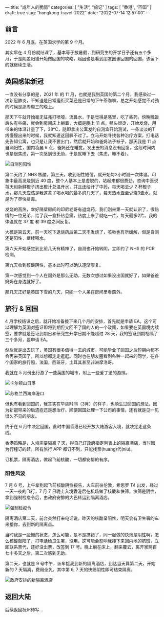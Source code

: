 —
title: ”成年人的脆弱“
categories: [ ”生活“, “旅记” ]
tags: [ ”香港“, “回国” ]
draft: true
slug: ”hongkong-travel-2022“
date: ”2022-07-14 12:57:00“
—

## 前言

2022 年 6 月底，在英国求学的第 9 个月。

其实早在 4 月份就结课了，基本等于放暑假，到研究生的开学日子还有五个多月，于是阴差阳错开始做回国的攻略，起因也是看到朋友圈该回国的回国，该留下的就继续生活。

## 英国感染新冠

一直没有分享的是，2021 年 的 11 月，也就是我到英国的第二个月，我感染过一次新冠肺炎，不知道是日常逛街买菜还是日常的下午茶咖啡，总之开始感觉不对劲的时候是那周周三的晚上。

那天下午就开始毫无征兆打喷嚏，流鼻水，于是觉得是感冒，吃了些药。傍晚晚饭后头有些痛，就会到房间床上躺着，大概是晚上 11 点，额头很烫，开始发烧，用带来的体温计量了下，38°C，随即拿出公寓发的自测盒开始测试，一条淡淡的T线慢慢出来的时候，我就知道这回躲不过了。立马开始寻找各种治疗方案，打电话先告知公寓，也只是让我不要出门，然后就开始和爸妈法子袄子，那天我是 11 点自测阳性，国内凌晨 6 点，爸妈还在睡觉，发出去的消息没有回复，这段时间内也是很焦虑，第一次感到很无助，于是就睡下去（焦虑，睡不着）。

![自测包阳性](https://cdn.rhyland.cn/hugo/2022/07-16/image-20220716111254909.png)

第二天约了 NHS 核酸。第三天，收到阳性短信，就开始每2小时测一次体温。印象中最高发烧到近 40 度，整个人基本上是虚脱的，站起来都很费劲，咨询中医说每天用新鲜橙子挤出橙汁兑温开水，并且还给开了中药，每天喝至少 2 杯橙子水，那几天应该是我这辈子喝水喝的最多的几天了，每天热水壶至少烧3壶水，就是为了尽快排毒。

发烧的高热，幸好隔壁房间的印尼老哥有退烧药，我们刚来第一天就认识了，很热情的一位兄弟，给了我一盒扑热息痛，热度上来了就吃一片，每天最多2片。我的体温就在 37 度 和 39 度之间反复。

大概是第五天，前一天吃下退烧药后第二天不发烧了，咳嗽也有所缓解，但是自测还是阳性，继续喝水。

第六天开始感觉到比前几天有精神了，自测也开始转阴，立即约了 NHS 的 PCR 检测。

第九天收到核酸阴性，基本此时可以确认逐渐康复。

第一次感觉到一个人在国外是那么无助，无数次想过如果没出国就好了，如果爸爸妈妈在身边就好了。

那几天正好是英国下雪的几天，只能一个人呆在房间里看窗外。

## 旅行 & 回国

4 月学校结课之后，就开始准备接下来几个月的安排，首先就是申请 EA，这个可以理解为英国对签证即将到期但又回不了国的人的一个政策，如果要在英国境内续签，要求就是签证到期日和研究生开学日期不能超过 28 天，我的签证到期相隔了三个多月，要申请 EA。

然后就是出去玩了，英国有很多值得一去的城市，可能毕业了回国之后短期内都不会再来英国了，所以想都走走逛逛。同时也在朋友圈看到各种一起来的同学，在各个国家的旅行照，法国，西班牙，土耳其甚至非洲摩洛哥。

我就在 5 月份出行游了一些英国的城市，附上一些爱丁堡的游照。

![卡尔顿山日落](https://cdn.rhyland.cn/hugo/2022/07-16/image-20220716111604454.png)

![苏格兰西海岸港口](https://cdn.rhyland.cn/hugo/2022/07-16/image-20220716111702853.png)

但也有看到回国的，我其实在早些时间（3月）的样子，也萌生过回国的想法，因为新冠带来的后遗症还是想治疗。顺便回国处理一下公司的事情，还有就是见一见很久不见的朋友。

终于在 6 月中决定回国，此时中国香港已经开放大陆游客入境，就决定走这条线。

香港策略是，入境需要隔离 7 天，得自己订政府指定列表上的隔离酒店，当时因为行程订的赶，所有旅行 APP 都订不到，只能找票(huang)代(niu)。

订机票，隔离酒店，做起飞前核酸，一切都安排的有序。

### 阳性风波

7 月 6 号，上午拿到起飞前核酸阴性报告，火车前往伦敦，希思罗 T4 出发，经过一天一夜的飞行，7 月 7 日晚上入境香港后在机场做了核酸和快筛，快筛是阴性，拿到强制检疫令后，由政府安排的大巴转运到隔离酒店。

![强制检疫令](https://cdn.rhyland.cn/hugo/2022/07-16/image-20220716112241989.png)

隔离酒店第二天，前台突然打来电话说，昨天的核酸呈阳性，明天会有卫生署的车来接你，去到新的隔离点。

当时我是一脸懵的状态，怎么可能，是不是搞错了，同一起做的快筛是阴性啊，怎么核酸就阳了，打电话给卫生署，没用。这可能会影响我接下来回内地的航班，立即联系票代，还好没出票，改签到 17 号。晚上躺在床上，翻来覆去，离开家两百七十多天之后，第二次感到无助。

第二天，也就是 9 号中午，派车接我到新的隔离酒店，到达当天算第二天，开始新的 7 天隔离，费用全免，其中第 6, 7 天的快筛阴性即可结束隔离。

![政府安排的新隔离酒店](https://cdn.rhyland.cn/hugo/2022/07-16/image-20220716111920845.png)



## 返回大陆

后续返回杭州待写...